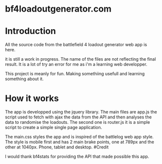 # bf4loadoutgenerator.com
# Introduction
All the source code from the battlefield 4 loadout generator web app is here.

it is still a work in progress. The name of the files are not reflecting the final result.
It is a lot of try an error for me as i'm a learning web developper.

This project is meanly for fun. Making somethiing usefull and learning something about it.

# How it works

The app is developped using the jquery library.
The main files are app.js the script used to fetch with ajax the data from the API and then analyses the data to randomise the loadouts.
The second one is router.js it is a simple script to create a simple single page application.

The main.css styles the app and is inspired of the battlelog web app style.
The style is mobile first and has 2 main brake points, one at 789px and the other at 1040px.
Phone, tablet and desktop.
#Credit

I would thank bf4stats for providing the API that made possible this app.
